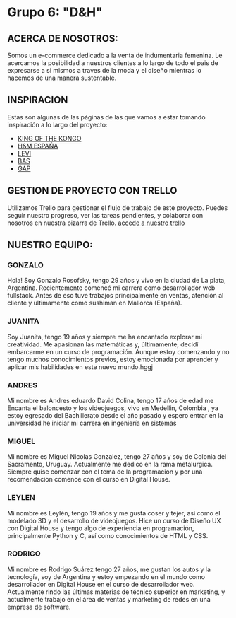 # Grupo 6: "D&H"

## ACERCA DE NOSOTROS:

 Somos un e-commerce dedicado a la venta de indumentaria femenina. Le acercamos la posibilidad a nuestros clientes a lo largo de todo el pais de expresarse a si mismos a traves de la moda y el diseño mientras lo hacemos de una manera sustentable.

## INSPIRACION
Estas son algunas de las páginas de las que vamos a estar tomando inspiración a lo largo del proyecto:
- [KING OF THE KONGO](https://kingofthekongo.com.ar/)
- [H&M ESPAÑA](https://www2.hm.com/es_es/index.html)
- [LEVI](https://www.levi.com.ar/)
- [BAS](https://www.bas.com.uy/)
- [GAP](https://www.gap.com)

## GESTION DE PROYECTO CON TRELLO
Utilizamos Trello para gestionar el flujo de trabajo de este proyecto. Puedes seguir nuestro progreso, ver las tareas pendientes, y colaborar con nosotros en nuestra pizarra de Trello.
[accede a nuestro trello](https://trello.com/invite/b/RlVH8Md2/ATTI3e4451d58f28dc2082cede0f6ffa6049A5E22B55/grupo-6)
## NUESTRO EQUIPO:

### GONZALO
Hola! Soy Gonzalo Rosofsky, tengo 29 años y vivo en la ciudad de La plata, Argentina. Recientemente comencé mi carrera como desarrollador web fullstack. Antes de eso tuve trabajos principalmente en ventas, atención al cliente y ultimamente como sushiman en Mallorca (España).

### JUANITA
Soy Juanita, tengo 19 años y siempre me ha encantado explorar mi creatividad. Me apasionan las matemáticas y, últimamente, decidí embarcarme en un curso de programación. Aunque estoy comenzando y no tengo muchos conocimientos previos, estoy emocionada por aprender y aplicar mis habilidades en este nuevo mundo.hggj

### ANDRES
Mi nombre es Andres eduardo David Colina, tengo 17 años de edad me Encanta el baloncesto y los videojuegos, vivo en Medellin, Colombia , ya estoy egresado del Bachillerato desde el año pasado y espero entrar en la universidad he iniciar mi carrera en ingeniería en sistemas

### MIGUEL
Mi nombre es Miguel Nicolas Gonzalez, tengo 27 años y soy de Colonia del Sacramento, Uruguay. Actualmente me dedico en la rama metalurgica. Siempre quise comenzar con el tema de la programacion y por una recomendacion comence con el curso en Digital House.

### LEYLEN
Mi nombre es Leylén, tengo 19 años y me gusta coser y tejer, así como el modelado 3D y el desarrollo de videojuegos. Hice un curso de Diseño UX con Digital House y tengo algo de experiencia en programación, principalmente Python y C, así como conocimientos de HTML y CSS.

### RODRIGO
Mi nombre es Rodrigo Suárez tengo 27 años, me gustan los autos y la tecnología, soy de Argentina y estoy empezando en el mundo como desarrollador en Digital House en el curso de desarrollador web. Actualmente rindo las últimas materias de técnico superior en marketing, y actualmente trabajo en el área de ventas y marketing de redes en una empresa de software.
